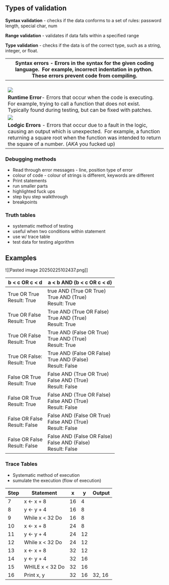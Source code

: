 ## Types of validation
**Syntax validation** - checks if the data conforms to a set of rules: password length, special char, num

**Range validation** - validates if data falls within a specified range

**Type validation** - checks if the data is of the correct type, such as a string, integer, or float.

| **Syntax errors** - Errors in the syntax for the given coding language.  For example, incorrect indentation in python.  These errors prevent code from compiling.                                                                                 |
| ------------------------------------------------------------------------------------------------------------------------------------------------------------------------------------------------------------------------------------------------- |
| <br>![](https://lh7-rt.googleusercontent.com/docsz/AD_4nXef5UVRMc5Es7mmkOnTjsaqy-YU8XRPvlohuPhLGZLgdH_uhSkDQzWN-7BzVrDA9sIViMmZ9kCy53CwwTACcqbw2L_An_mrsvuuTMv3PXxwDLA2UxAsEXXZ52O52_ROp60KIF6Qwg?key=Ytt7FcPV5_DDDP594fKahHeT)                   |
| **Runtime Error**- Errors that occur when the code is executing.  For example, trying to call a function that does not exist.  Typically found during testing, but can be fixed with patches.                                                     |
| ![](https://lh7-rt.googleusercontent.com/docsz/AD_4nXfvJiSbcOtdlNbf0u56UpQaj1sBwudjjq5puBc9okZCOqAokaAP_6Z2b9V0Q5PMRiBKbDpj72QxO9-_3xikOcqSRRhBaFClVSu7G_7dcJ2VBesGROQF27IYDScvt7yFt-6oozBOjQ?key=Ytt7FcPV5_DDDP594fKahHeT)                       |
| **Lodgic Errors** - Errors that occur due to a fault in the logic, causing an output which is unexpected.  For example, a function returning a square root when the function was intended to return the square of a number. (*AKA* you fucked up) |
### Debugging methods
- Read through error messages - line, position type of error
- colour of code - colour of strings is different, keywords are different
- Print statements
- run smaller parts
- highlighted fuck ups
- step byu step walkthrough
- breakpoints

### Truth tables
- systematic method of testing
- useful when two conditions within statement
- use w/ trace table
- test data for testing algorithm
## Examples
![[Pasted image 20250225102437.png]]

| **b < c OR c < d**              | **a < b AND (b < c OR c < d)**                                   |
| ------------------------------- | ---------------------------------------------------------------- |
| True OR True<br>Result: True    | true AND (True OR True)<br>True AND (True)<br>Result: True       |
| True OR False<br>Result: True   | True AND (True OR False)<br>True AND (True)<br>Result: True      |
| True OR False<br>Result: True   | True AND (False OR True)<br>True AND (True)<br>Result: True      |
| True OR False:<br>Result: True  | True AND (False OR False)<br>True AND (False)<br>Result: False   |
| False OR True<br>Result: True   | False AND (True OR True)<br>False AND (True)<br>Result: False    |
| False OR True<br>Result: True   | False AND (True OR False)<br>False AND (True)<br>Result: False   |
| False OR False<br>Result: False | False AND (False OR True)<br>False AND (True)<br>Result: False   |
| False OR False<br>Result: False | False AND (False OR False)<br>False AND (False)<br>Result: False |
### Trace Tables
- Systematic method of execution
- sumulate the execution (flow of execution)


| Step | Statement       | x   | y   | Output |
| ---- | --------------- | --- | --- | ------ |
| 7    | x <- x + 8      | 16  | 4   |        |
| 8    | y <- y + 4      | 16  | 8   |        |
| 9    | While x < 32 Do | 16  | 8   |        |
| 10   | x <- x + 8      | 24  | 8   |        |
| 11   | y <- y + 4      | 24  | 12  |        |
| 12   | While x < 32 Do | 24  | 12  |        |
| 13   | x <- x + 8      | 32  | 12  |        |
| 14   | y <- y + 4      | 32  | 16  |        |
| 15   | WHILE x < 32 Do | 32  | 16  |        |
| 16   | Print x, y      | 32  | 16  | 32, 16 |

